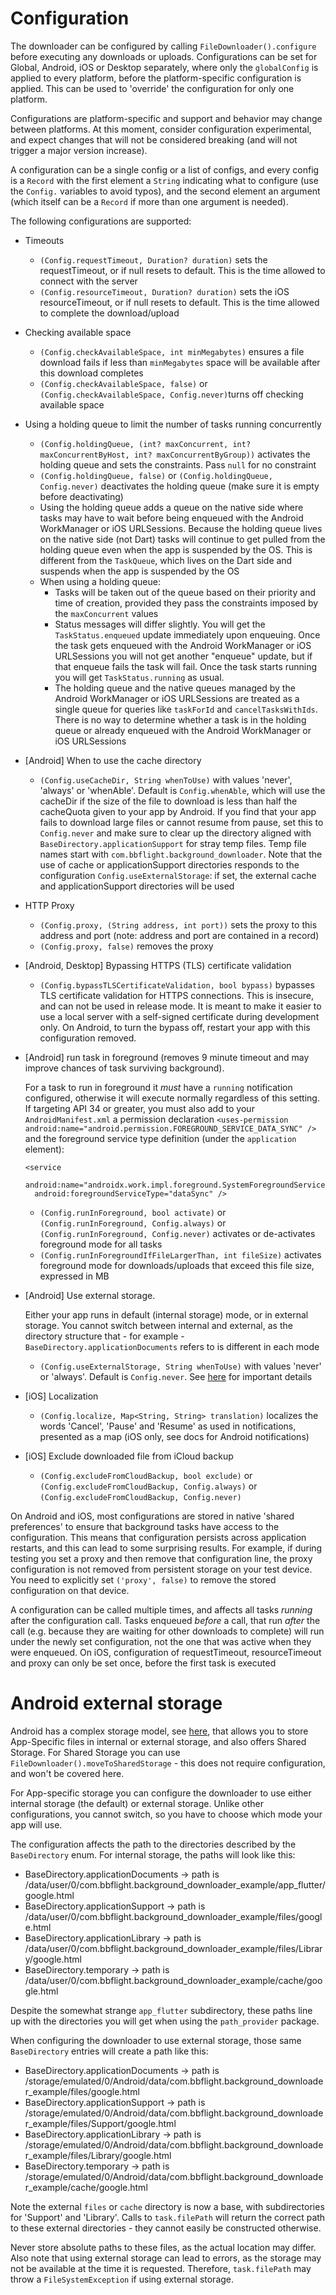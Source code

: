# Configuration

The downloader can be configured by calling `FileDownloader().configure` before executing any downloads or uploads. Configurations can be set for Global, Android, iOS or Desktop separately, where only the `globalConfig` is applied to every platform, before the platform-specific configuration is applied. This can be used to 'override' the configuration for only one platform.

Configurations are platform-specific and support and behavior may change between platforms. At this moment, consider configuration experimental, and expect changes that will not be considered breaking (and will not trigger a major version increase).

A configuration can be a single config or a list of configs, and every config is a `Record` with the first element a `String` indicating what to configure (use the `Config.` variables to avoid typos), and the second element an argument (which itself can be a `Record` if more than one argument is needed).

The following configurations are supported:
* Timeouts
  - `(Config.requestTimeout, Duration? duration)` sets the requestTimeout, or if null resets to default. This is the time allowed to connect with the server
  - `(Config.resourceTimeout, Duration? duration)` sets the iOS resourceTimeout, or if null resets to default. This is the time allowed to complete the download/upload
* Checking available space
  - `(Config.checkAvailableSpace, int minMegabytes)` ensures a file download fails if less than `minMegabytes` space will be available after this download completes
  - `(Config.checkAvailableSpace, false)` or `(Config.checkAvailableSpace, Config.never)`turns off checking available space
* Using a holding queue to limit the number of tasks running concurrently
  - `(Config.holdingQueue, (int? maxConcurrent, int? maxConcurrentByHost, int? maxConcurrentByGroup))` activates the holding queue and sets the constraints. Pass `null` for no constraint
  - `(Config.holdingQueue, false)` or `(Config.holdingQueue, Config.never)` deactivates the holding queue (make sure it is empty before deactivating)
  - Using the holding queue adds a queue on the native side where tasks may have to wait before being enqueued with the Android WorkManager or iOS URLSessions. Because the holding queue lives on the native side (not Dart) tasks will continue to get pulled from the holding queue even when the app is suspended by the OS. This is different from the `TaskQueue`, which lives on the Dart side and suspends when the app is suspended by the OS
  - When using a holding queue:
    - Tasks will be taken out of the queue based on their priority and time of creation, provided they pass the constraints imposed by the `maxConcurrent` values
    - Status messages will differ slightly. You will get the `TaskStatus.enqueued` update immediately upon enqueuing. Once the task gets enqueued with the Android WorkManager or iOS URLSessions you will not get another "enqueue" update, but if that enqueue fails the task will fail. Once the task starts running you will get `TaskStatus.running` as usual.
    - The holding queue and the native queues managed by the Android WorkManager or iOS URLSessions are treated as a single queue for queries like `taskForId` and `cancelTasksWithIds`. There is no way to determine whether a task is in the holding queue or already enqueued with the Android WorkManager or iOS URLSessions
* [Android] When to use the cache directory
  - `(Config.useCacheDir, String whenToUse)` with values 'never', 'always' or 'whenAble'. Default is `Config.whenAble`, which will use the cacheDir if the size of the file to download is less than half the cacheQuota given to your app by Android. If you find that your app fails to download large files or cannot resume from pause, set this to `Config.never` and make sure to clear up the directory aligned with `BaseDirectory.applicationSupport` for stray temp files. Temp file names start with `com.bbflight.background_downloader`. Note that the use of cache or applicationSupport directories responds to the configuration `Config.useExternalStorage`: if set, the external cache and applicationSupport directories will be used
* HTTP Proxy
  - `(Config.proxy, (String address, int port))` sets the proxy to this address and port (note: address and port are contained in a record)
  - `(Config.proxy, false)` removes the proxy
* [Android, Desktop] Bypassing HTTPS (TLS) certificate validation
  - `(Config.bypassTLSCertificateValidation, bool bypass)`  bypasses TLS certificate validation for HTTPS connections. This is insecure, and can not be used in release mode. It is meant to make it easier to use a local server with a self-signed certificate during development only. On Android, to turn the bypass off, restart your app with this configuration removed.
* [Android] run task in foreground (removes 9 minute timeout and may improve chances of task surviving background). 
  
  For a task to run in foreground it _must_ have a `running` notification configured, otherwise it will execute normally regardless of this setting. If targeting API 34 or greater, you must also add to your `AndroidManifest.xml` a permission declaration `<uses-permission android:name="android.permission.FOREGROUND_SERVICE_DATA_SYNC" />` and the foreground service type definition (under the `application` element):
  ```
  <service
    android:name="androidx.work.impl.foreground.SystemForegroundService"
    android:foregroundServiceType="dataSync" />
  ```
  
  - `(Config.runInForeground, bool activate)` or `(Config.runInForeground, Config.always)` or `(Config.runInForeground, Config.never)` activates or de-activates foreground mode for all tasks
  - `(Config.runInForegroundIfFileLargerThan, int fileSize)` activates foreground mode for downloads/uploads that exceed this file size, expressed in MB
* [Android] Use external storage. 

  Either your app runs in default (internal storage) mode, or in external storage. You cannot switch between internal and external, as the directory structure that - for example - `BaseDirectory.applicationDocuments` refers to is different in each mode
  
  - `(Config.useExternalStorage, String whenToUse)` with values 'never' or 'always'. Default is `Config.never`. See [here](#android-external-storage) for important details
* [iOS] Localization
  - `(Config.localize, Map<String, String> translation)` localizes the words 'Cancel', 'Pause' and 'Resume' as used in notifications, presented as a map (iOS only, see docs for Android notifications)
* [iOS] Exclude downloaded file from iCloud backup
  - `(Config.excludeFromCloudBackup, bool exclude)` or `(Config.excludeFromCloudBackup, Config.always)` or `(Config.excludeFromCloudBackup, Config.never)` 

On Android and iOS, most configurations are stored in native 'shared preferences' to ensure that background tasks have access to the configuration. This means that configuration persists across application restarts, and this can lead to some surprising results. For example, if during testing you set a proxy and then remove that configuration line, the proxy configuration is not removed from persistent storage on your test device. You need to explicitly set `('proxy', false)` to remove the stored configuration on that device.

A configuration can be called multiple times, and affects all tasks *running* after the configuration call. Tasks enqueued _before_ a call, that run _after_ the call (e.g. because they are waiting for other downloads to complete) will run under the newly set configuration, not the one that was active when they were enqueued. On iOS, configuration of requestTimeout, resourceTimeout and proxy can only be set once, before the first task is executed

# Android external storage

Android has a complex storage model, see [here](https://developer.android.com/training/data-storage), that allows you to store App-Specific files in internal or external storage, and also offers Shared Storage.  For Shared Storage you can use `FileDownloader().moveToSharedStorage` - this does not require configuration, and won't be covered here.

For App-specific storage you can configure the downloader to use either internal storage (the default) or external storage. Unlike other configurations, you cannot switch, so you have to choose which mode your app will use.

The configuration affects the path to the directories described by the `BaseDirectory` enum. For internal storage, the paths will look like this:
* BaseDirectory.applicationDocuments -> path is /data/user/0/com.bbflight.background_downloader_example/app_flutter/google.html
* BaseDirectory.applicationSupport -> path is /data/user/0/com.bbflight.background_downloader_example/files/google.html
* BaseDirectory.applicationLibrary -> path is /data/user/0/com.bbflight.background_downloader_example/files/Library/google.html
* BaseDirectory.temporary -> path is /data/user/0/com.bbflight.background_downloader_example/cache/google.html

Despite the somewhat strange `app_flutter` subdirectory, these paths line up with the directories you will get when using the `path_provider` package.

When configuring the downloader to use external storage, those same `BaseDirectory` entries will create a path like this:
* BaseDirectory.applicationDocuments -> path is /storage/emulated/0/Android/data/com.bbflight.background_downloader_example/files/google.html
* BaseDirectory.applicationSupport -> path is /storage/emulated/0/Android/data/com.bbflight.background_downloader_example/files/Support/google.html
* BaseDirectory.applicationLibrary -> path is /storage/emulated/0/Android/data/com.bbflight.background_downloader_example/files/Library/google.html
* BaseDirectory.temporary -> path is /storage/emulated/0/Android/data/com.bbflight.background_downloader_example/cache/google.html

Note the external `files` or `cache` directory is now a base, with subdirectories for 'Support' and 'Library'. Calls to `task.filePath` will return the correct path to these external directories - they cannot easily be constructed otherwise.

Never store absolute paths to these files, as the actual location may differ. Also note that using external storage can lead to errors, as the storage may not be available at the time it is requested. Therefore, `task.filePath` may throw a `FileSystemException` if using external storage. 
